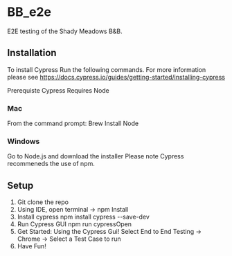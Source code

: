 # BB_e2e
E2E testing of the Shady Meadows B&amp;B.

## Installation
To install Cypress Run the following commands. 
For more information please see https://docs.cypress.io/guides/getting-started/installing-cypress

Prerequiste 
Cypress Requires Node
### Mac 
From the command prompt: Brew Install Node  
### Windows 
Go to Node.js and download the installer
Please note Cypress recommeneds the use of npm. 

## Setup
1. Git clone the repo 
2. Using IDE, open terminal -> npm Install
3. Install cypress npm install cypress --save-dev
4. Run Cypress GUI npm run cypressOpen
5. Get Started: Using the Cypress Gui!
     Select End to End Testing -> Chrome -> Select a Test Case to run 
6. Have Fun!




